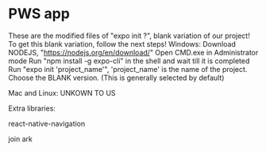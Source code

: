 # PWS app
These are the modified files of "expo init ?", blank variation of our project!
To get this blank variation, follow the next steps!
Windows:
Download NODEJS, "https://nodejs.org/en/download/"
Open CMD.exe in Administrator mode
Run "npm install -g expo-cli" in the shell and wait till it is completed
Run "expo init 'project_name'", 'project_name' is the name of the project.
Choose the BLANK version. (This is generally selected by default)

Mac and Linux:
UNKOWN TO US

Extra libraries:

react-native-navigation

join ark
